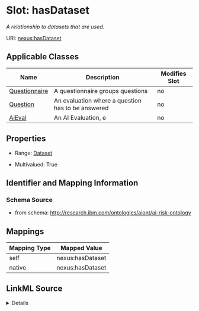

# Slot: hasDataset


_A relationship to datasets that are used._





URI: [nexus:hasDataset](http://research.ibm.com/ontologies/aiont/hasDataset)



<!-- no inheritance hierarchy -->





## Applicable Classes

| Name | Description | Modifies Slot |
| --- | --- | --- |
| [Questionnaire](Questionnaire.md) | A questionnaire groups questions |  no  |
| [Question](Question.md) | An evaluation where a question has to be answered |  no  |
| [AiEval](AiEval.md) | An AI Evaluation, e |  no  |







## Properties

* Range: [Dataset](Dataset.md)

* Multivalued: True





## Identifier and Mapping Information







### Schema Source


* from schema: http://research.ibm.com/ontologies/aiont/ai-risk-ontology




## Mappings

| Mapping Type | Mapped Value |
| ---  | ---  |
| self | nexus:hasDataset |
| native | nexus:hasDataset |




## LinkML Source

<details>
```yaml
name: hasDataset
description: A relationship to datasets that are used.
from_schema: http://research.ibm.com/ontologies/aiont/ai-risk-ontology
rank: 1000
alias: hasDataset
domain_of:
- AiEval
range: Dataset
multivalued: true
inlined: false

```
</details>